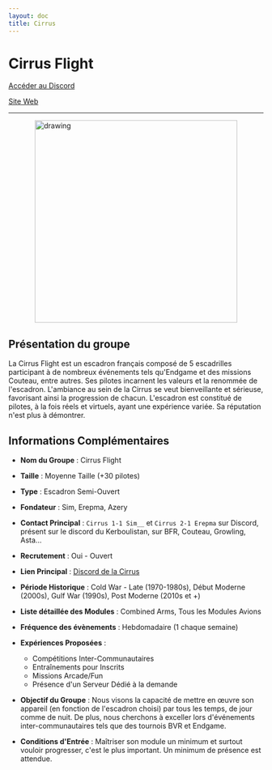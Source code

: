 ```yaml
---
layout: doc
title: Cirrus
---
```


# Cirrus Flight

[Accéder au Discord](https://discord.gg/XF7kgadG7J)

[Site Web](https://www.cirrus-flight.fr/)

---
<img src="/commus_img/cirrus.webp" alt="drawing" width="400" style="display: block; margin-left: auto; margin-right: auto;"/>

## Présentation du groupe

La Cirrus Flight est un escadron français composé de 5 escadrilles participant à de nombreux événements tels qu'Endgame et des missions Couteau, entre autres. Ses pilotes incarnent les valeurs et la renommée de l'escadron. L'ambiance au sein de la Cirrus se veut bienveillante et sérieuse, favorisant ainsi la progression de chacun. L'escadron est constitué de pilotes, à la fois réels et virtuels, ayant une expérience variée. Sa réputation n'est plus à démontrer.

## Informations Complémentaires

- **Nom du Groupe** : Cirrus Flight
- **Taille** : Moyenne Taille (+30 pilotes)
- **Type** : Escadron Semi-Ouvert
- **Fondateur** : Sim, Erepma, Azery
- **Contact Principal** : `Cirrus 1-1 Sim__` et `Cirrus 2-1 Erepma` sur Discord, présent sur le discord du Kerboulistan, sur BFR, Couteau, Growling, Asta...
- **Recrutement** : Oui - Ouvert
- **Lien Principal** : [Discord de la Cirrus](https://discord.gg/XF7kgadG7J)
- **Période Historique** : Cold War - Late (1970-1980s), Début Moderne (2000s), Gulf War (1990s), Post Moderne (2010s et +)
- **Liste détaillée des Modules** : Combined Arms, Tous les Modules Avions
- **Fréquence des évènements** : Hebdomadaire (1 chaque semaine)
- **Expériences Proposées** :
  - Compétitions Inter-Communautaires
  - Entraînements pour Inscrits
  - Missions Arcade/Fun
  - Présence d'un Serveur Dédié à la demande

- **Objectif du Groupe** : Nous visons la capacité de mettre en œuvre son appareil (en fonction de l'escadron choisi) par tous les temps, de jour comme de nuit. De plus, nous cherchons à exceller lors d'événements inter-communautaires tels que des tournois BVR et Endgame.

- **Conditions d'Entrée** : Maîtriser son module un minimum et surtout vouloir progresser, c'est le plus important. Un minimum de présence est attendue.
